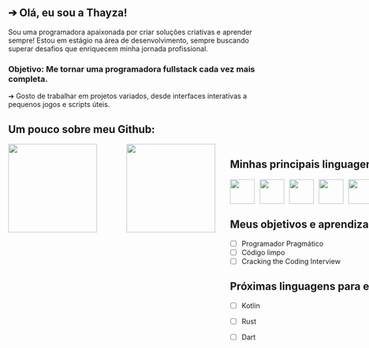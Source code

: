 ## ➔ Olá, eu sou a Thayza!

Sou uma programadora apaixonada por criar soluções criativas e aprender sempre! 
Estou em estágio na área de desenvolvimento, 
sempre buscando superar desafios que enriquecem minha jornada profissional.
### Objetivo: Me tornar uma programadora fullstack cada vez mais completa.
➔ Gosto de trabalhar em projetos variados, desde interfaces interativas a pequenos jogos e scripts úteis.

## Um pouco sobre meu Github:
<div style="display: flex; gap: 30px;">
<img height="180" src="https://github-readme-stats.vercel.app/api?username=ThayzaMaciel&theme=midnight-purple&show_icons=true"/>
    <br>
<img height="180" src="https://github-readme-stats.vercel.app/api/top-langs/?username=ThayzaMaciel&layout=compact&theme=midnight-purple&"/>
<div/>

## Minhas principais linguagens:
<div style="display: flex; gap: 10px;">
    <img src="https://cdn-icons-png.flaticon.com/128/1051/1051277.png" width="50" height="50" /> 
    <img src="https://cdn-icons-png.flaticon.com/128/732/732190.png" width="50" height="50" /> 
    <img src="https://cdn-icons-png.flaticon.com/128/5968/5968292.png" width="50" height="50" /> 
    <img src="https://cdn-icons-png.flaticon.com/128/14929/14929345.png" width="50" height="50" /> 
    <img src="https://cdn-icons-png.flaticon.com/128/919/919836.png" width="50" height="50" />
    <img src="https://github.com/user-attachments/assets/18548223-4a4f-4912-9852-c163155b2265" width="50" height="50" alt="image" />
    <img alt="image" src="https://github.com/user-attachments/assets/c446be3d-aeef-40c3-a246-243ceb81ba94" width="50" height="50"  />
    <img src="https://webimages.mongodb.com/_com_assets/cms/kuyjcnyx8tghdv3ya-stacked_white.svg?auto=format%252Ccompress" width="50" height="50" alt="image"  />
</div>

## Meus objetivos e aprendizados:

- [ ] Programador Pragmático
- [ ] Código limpo
- [ ] Cracking the Coding Interview
      
## Próximas linguagens para estudar:
- [ ] Kotlin
- [ ] Rust
- [ ] Dart


<!--
**ThayzaMaciel/ThayzaMaciel** is a ✨ _special_ ✨ repository because its `README.md` (this file) appears on your GitHub profile.

Here are some ideas to get you started:

- 🔭 I’m currently working on ...
- 🌱 I’m currently learning ...
- 👯 I’m looking to collaborate on ...
- 🤔 I’m looking for help with ...
- 💬 Ask me about ...
- 📫 How to reach me: ...
- 😄 Pronouns: ...
- ⚡ Fun fact: ...
-->
